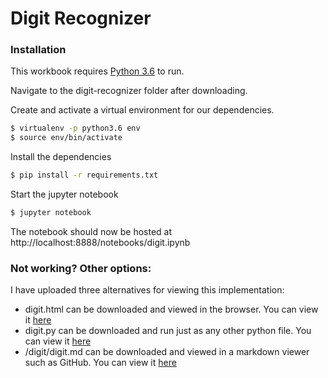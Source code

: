 # Digit Recognizer

### Installation

This workbook requires [Python 3.6](https://www.python.org/downloads/release/python-367/) to run.

Navigate to the digit-recognizer folder after downloading.

Create and activate a virtual environment for our dependencies.

```sh
$ virtualenv -p python3.6 env
$ source env/bin/activate
```

Install the dependencies

```sh
$ pip install -r requirements.txt
```

Start the jupyter notebook
```sh
$ jupyter notebook
```

The notebook should now be hosted at http://localhost:8888/notebooks/digit.ipynb

### Not working? Other options:
I have uploaded three alternatives for viewing this implementation:
- digit.html can be downloaded and viewed in the browser. You can view it [here](https://github.com/tjgambs/digit-recognizer/blob/master/digit.html)
- digit.py can be downloaded and run just as any other python file. You can view it [here](https://github.com/tjgambs/digit-recognizer/blob/master/digit.py)
- /digit/digit.md can be downloaded and viewed in a markdown viewer such as GitHub. You can view it [here](https://github.com/tjgambs/digit-recognizer/blob/master/digit/digit.md)
